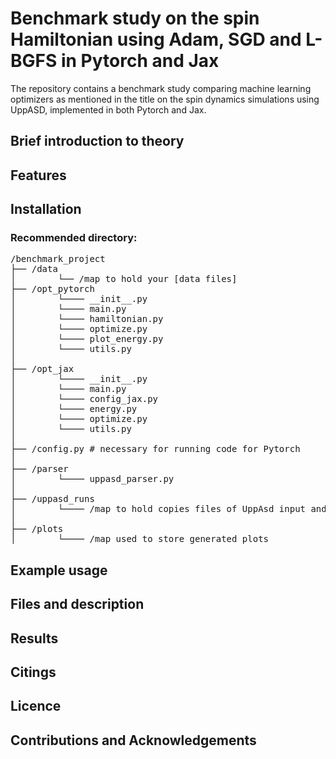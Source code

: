 # Benchmark study on the spin Hamiltonian using Adam, SGD and L-BGFS in Pytorch and Jax

The repository contains a benchmark study comparing machine learning optimizers as mentioned in the title on the spin dynamics simulations using UppASD, implemented in both Pytorch and Jax. 

## Brief introduction to theory

## Features

## Installation 

### Recommended directory:

<pre>/benchmark_project
├── /data
│        └── /map to hold your [data files]
├── /opt_pytorch
│        └──── __init__.py
│        └──── main.py
│        └──── hamiltonian.py
│        └──── optimize.py
│        └──── plot_energy.py
│        └──── utils.py
│        
├── /opt_jax
│        └──── __init__.py
│        └──── main.py
│        └──── config_jax.py
│        └──── energy.py
│        └──── optimize.py
│        └──── utils.py
│       
├── /config.py # necessary for running code for Pytorch 
│       
├── /parser
│        └──── uppasd_parser.py
│       
├── /uppasd_runs
│        └──── /map to hold copies files of UppAsd input and output files 
│       
├── /plots
│        └──── /map used to store generated plots
</pre>
## Example usage

## Files and description

## Results

## Citings

## Licence

## Contributions and Acknowledgements
